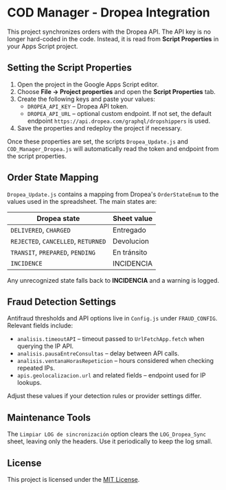 # COD Manager - Dropea Integration

This project synchronizes orders with the Dropea API. The API key is no longer hard-coded in the code. Instead, it is read from **Script Properties** in your Apps Script project.

## Setting the Script Properties

1. Open the project in the Google Apps Script editor.
2. Choose **File → Project properties** and open the **Script Properties** tab.
3. Create the following keys and paste your values:
   - `DROPEA_API_KEY` – Dropea API token.
   - `DROPEA_API_URL` – optional custom endpoint. If not set, the default endpoint `https://api.dropea.com/graphql/dropshippers` is used.
4. Save the properties and redeploy the project if necessary.

Once these properties are set, the scripts `Dropea_Update.js` and `COD_Manager_Dropea.js` will automatically read the token and endpoint from the script properties.

## Order State Mapping

`Dropea_Update.js` contains a mapping from Dropea's `OrderStateEnum` to the values used in the spreadsheet. The main states are:

| Dropea state                        | Sheet value    |
|--------------------------------------|---------------|
| `DELIVERED`, `CHARGED`              | Entregado     |
| `REJECTED`, `CANCELLED`, `RETURNED` | Devolucion    |
| `TRANSIT`, `PREPARED`, `PENDING`    | En tránsito   |
| `INCIDENCE`                         | INCIDENCIA    |

Any unrecognized state falls back to **INCIDENCIA** and a warning is logged.

## Fraud Detection Settings

Antifraud thresholds and API options live in `Config.js` under `FRAUD_CONFIG`. Relevant fields include:

- `analisis.timeoutAPI` – timeout passed to `UrlFetchApp.fetch` when querying the IP API.
- `analisis.pausaEntreConsultas` – delay between API calls.
- `analisis.ventanaHorasRepeticion` – hours considered when checking repeated IPs.
- `apis.geolocalizacion.url` and related fields – endpoint used for IP lookups.

Adjust these values if your detection rules or provider settings differ.

## Maintenance Tools

The `Limpiar LOG de sincronización` option clears the `LOG_Dropea_Sync` sheet,
leaving only the headers. Use it periodically to keep the log small.

## License

This project is licensed under the [MIT License](LICENSE).
